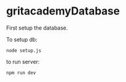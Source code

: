 # gritacademyDatabase

First setup the database.

To setup db:

`
node setup.js
`


to run server:

`
npm run dev
`
